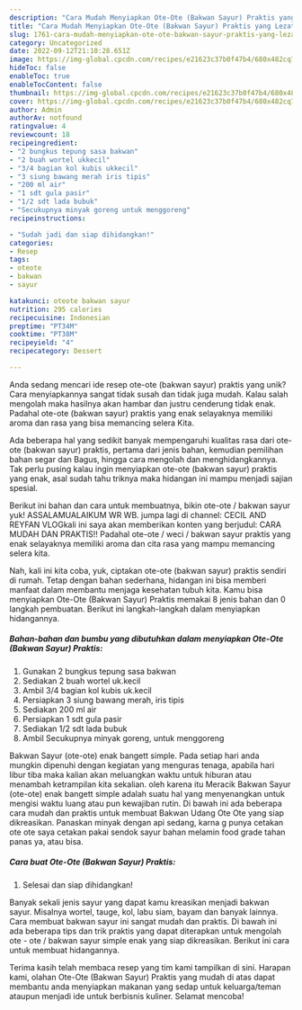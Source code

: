 ```yaml
---
description: "Cara Mudah Menyiapkan Ote-Ote (Bakwan Sayur) Praktis yang Lezat"
title: "Cara Mudah Menyiapkan Ote-Ote (Bakwan Sayur) Praktis yang Lezat"
slug: 1761-cara-mudah-menyiapkan-ote-ote-bakwan-sayur-praktis-yang-lezat
category: Uncategorized
date: 2022-09-12T21:10:28.651Z
image: https://img-global.cpcdn.com/recipes/e21623c37b0f47b4/680x482cq70/ote-ote-bakwan-sayur-praktis-foto-resep-utama.jpg
hideToc: false
enableToc: true
enableTocContent: false
thumbnail: https://img-global.cpcdn.com/recipes/e21623c37b0f47b4/680x482cq70/ote-ote-bakwan-sayur-praktis-foto-resep-utama.jpg
cover: https://img-global.cpcdn.com/recipes/e21623c37b0f47b4/680x482cq70/ote-ote-bakwan-sayur-praktis-foto-resep-utama.jpg
author: Admin
authorAv: notfound
ratingvalue: 4
reviewcount: 18
recipeingredient:
- "2 bungkus tepung sasa bakwan"
- "2 buah wortel ukkecil"
- "3/4 bagian kol kubis ukkecil"
- "3 siung bawang merah iris tipis"
- "200 ml air"
- "1 sdt gula pasir"
- "1/2 sdt lada bubuk"
- "Secukupnya minyak goreng untuk menggoreng"
recipeinstructions:

- "Sudah jadi dan siap dihidangkan!"
categories:
- Resep
tags:
- oteote
- bakwan
- sayur

katakunci: oteote bakwan sayur 
nutrition: 295 calories
recipecuisine: Indonesian
preptime: "PT34M"
cooktime: "PT38M"
recipeyield: "4"
recipecategory: Dessert

---
```





Anda sedang mencari ide resep ote-ote (bakwan sayur) praktis yang unik? Cara menyiapkannya sangat tidak susah dan tidak juga mudah. Kalau salah mengolah maka hasilnya akan hambar dan justru cenderung tidak enak. Padahal ote-ote (bakwan sayur) praktis yang enak selayaknya memiliki aroma dan rasa yang bisa memancing selera Kita.





Ada beberapa hal yang sedikit banyak mempengaruhi kualitas rasa dari ote-ote (bakwan sayur) praktis, pertama dari jenis bahan, kemudian pemilihan bahan segar dan Bagus, hingga cara mengolah dan menghidangkannya. Tak perlu pusing kalau ingin menyiapkan ote-ote (bakwan sayur) praktis yang enak,      asal sudah tahu triknya maka hidangan ini mampu menjadi sajian spesial.














Berikut ini bahan dan cara untuk membuatnya, bikin ote-ote / bakwan sayur yuk! ASSALAMUALAIKUM WR WB. jumpa lagi di channel: CECIL AND REYFAN VLOGkali ini saya akan memberikan konten yang berjudul: CARA MUDAH DAN PRAKTIS!! Padahal ote-ote / weci / bakwan sayur praktis yang enak selayaknya memiliki aroma dan cita rasa yang mampu memancing selera kita.






Nah, kali ini kita coba, yuk, ciptakan ote-ote (bakwan sayur) praktis sendiri di rumah. Tetap dengan bahan sederhana, hidangan ini bisa memberi manfaat dalam membantu menjaga kesehatan tubuh kita. Kamu bisa menyiapkan Ote-Ote (Bakwan Sayur) Praktis memakai 8 jenis bahan dan 0 langkah pembuatan. Berikut ini langkah-langkah dalam menyiapkan hidangannya.

<!--inarticleads1-->

##### Bahan-bahan dan bumbu yang dibutuhkan dalam menyiapkan Ote-Ote (Bakwan Sayur) Praktis:

1. Gunakan 2 bungkus tepung sasa bakwan
1. Sediakan 2 buah wortel uk.kecil
1. Ambil 3/4 bagian kol kubis uk.kecil
1. Persiapkan 3 siung bawang merah, iris tipis
1. Sediakan 200 ml air
1. Persiapkan 1 sdt gula pasir
1. Sediakan 1/2 sdt lada bubuk
1. Ambil Secukupnya minyak goreng, untuk menggoreng


Bakwan Sayur (ote-ote) enak bangett simple. Pada setiap hari anda mungkin dipenuhi dengan kegiatan yang menguras tenaga, apabila hari libur tiba maka kalian akan meluangkan waktu untuk hiburan atau menambah ketrampilan kita sekalian. oleh karena itu Meracik Bakwan Sayur (ote-ote) enak bangett simple adalah suatu hal yang menyenangkan untuk mengisi waktu luang atau pun kewajiban rutin. Di bawah ini ada beberapa cara mudah dan praktis untuk membuat Bakwan Udang Ote Ote yang siap dikreasikan. Panaskan minyak dengan api sedang, karna g punya cetakan ote ote saya cetakan pakai sendok sayur bahan melamin food grade tahan panas ya, atau bisa. 

<!--inarticleads2-->

##### Cara buat Ote-Ote (Bakwan Sayur) Praktis:


1. Selesai dan siap dihidangkan!

Banyak sekali jenis sayur yang dapat kamu kreasikan menjadi bakwan sayur. Misalnya wortel, tauge, kol, labu siam, bayam dan banyak lainnya. Cara membuat bakwan sayur ini sangat mudah dan praktis. Di bawah ini ada beberapa tips dan trik praktis yang dapat diterapkan untuk mengolah ote - ote / bakwan sayur simple enak yang siap dikreasikan. Berikut ini cara untuk membuat hidangannya. 

Terima kasih telah membaca resep yang tim kami tampilkan di sini. Harapan kami, olahan Ote-Ote (Bakwan Sayur) Praktis yang mudah di atas dapat membantu anda menyiapkan makanan yang sedap untuk keluarga/teman ataupun menjadi ide untuk berbisnis kuliner. Selamat mencoba!
